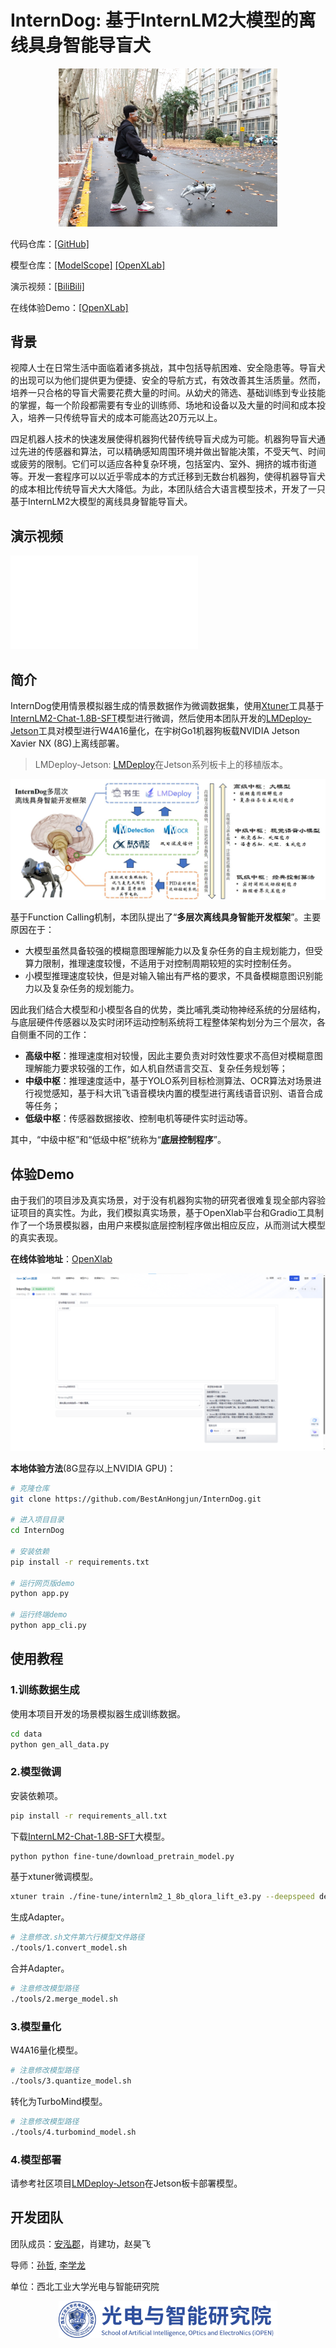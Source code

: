 # InternDog: 基于InternLM2大模型的离线具身智能导盲犬

<div align="center"><img src="./attach/InternDog.jpg" width="350"></div>

代码仓库：[[GitHub]](https://github.com/BestAnHongjun/InternDog)

模型仓库：[[ModelScope]](https://modelscope.cn/models/CoderAN/InternDog-w4a16-turbomind/summary)  [[OpenXLab]](https://openxlab.org.cn/models/detail/Coder-AN/InternDog-w4a16-turbomind)

演示视频：[[BiliBili]](https://www.bilibili.com/video/BV1RK421s7dm/)

在线体验Demo：[[OpenXLab]](https://openxlab.org.cn/apps/detail/Coder-AN/InternDog)

## 背景
视障人士在日常生活中面临着诸多挑战，其中包括导航困难、安全隐患等。导盲犬的出现可以为他们提供更为便捷、安全的导航方式，有效改善其生活质量。然而，培养一只合格的导盲犬需要花费大量的时间。从幼犬的筛选、基础训练到专业技能的掌握，每一个阶段都需要有专业的训练师、场地和设备以及大量的时间和成本投入，培养一只传统导盲犬的成本可能高达20万元以上。

四足机器人技术的快速发展使得机器狗代替传统导盲犬成为可能。机器狗导盲犬通过先进的传感器和算法，可以精确感知周围环境并做出智能决策，不受天气、时间或疲劳的限制。它们可以适应各种复杂环境，包括室内、室外、拥挤的城市街道等。开发一套程序可以以近乎零成本的方式迁移到无数台机器狗，使得机器导盲犬的成本相比传统导盲犬大大降低。为此，本团队结合大语言模型技术，开发了一只基于InternLM2大模型的离线具身智能导盲犬。

## 演示视频

<iframe src="//player.bilibili.com/player.html?aid=1701632325&bvid=BV1RK421s7dm&cid=1469102997&p=1" scrolling="no" border="0" frameborder="no" framespacing="0" allowfullscreen="true"> </iframe>

## 简介

InternDog使用情景模拟器生成的情景数据作为微调数据集，使用[Xtuner](https://github.com/InternLM/xtuner)工具基于[InternLM2-Chat-1.8B-SFT](https://modelscope.cn/models/Shanghai_AI_Laboratory/internlm2-chat-1_8b-sft/summary)模型进行微调，然后使用本团队开发的[LMDeploy-Jetson](https://github.com/BestAnHongjun/LMDeploy-Jetson)工具对模型进行W4A16量化，在宇树Go1机器狗板载NVIDIA Jetson Xavier NX (8G)上离线部署。

> LMDeploy-Jetson: [LMDeploy](https://github.com/InternLM/lmdeploy)在Jetson系列板卡上的移植版本。

![](./attach/framework.jpg)

基于Function Calling机制，本团队提出了“**多层次离线具身智能开发框架**”。主要原因在于：
* 大模型虽然具备较强的模糊意图理解能力以及复杂任务的自主规划能力，但受算力限制，推理速度较慢，不适用于对控制周期较短的实时控制任务。
* 小模型推理速度较快，但是对输入输出有严格的要求，不具备模糊意图识别能力以及复杂任务的规划能力。

因此我们结合大模型和小模型各自的优势，类比哺乳类动物神经系统的分层结构，与底层硬件传感器以及实时闭环运动控制系统将工程整体架构划分为三个层次，各自侧重不同的工作：

* **高级中枢**：推理速度相对较慢，因此主要负责对时效性要求不高但对模糊意图理解能力要求较强的工作，如人机自然语言交互、复杂任务规划等；
* **中级中枢**：推理速度适中，基于YOLO系列目标检测算法、OCR算法对场景进行视觉感知，基于科大讯飞语音模块内置的模型进行离线语音识别、语音合成等任务；
* **低级中枢**：传感器数据接收、控制电机等硬件实时运动等。

其中，“中级中枢”和“低级中枢”统称为“**底层控制程序**”。

## 体验Demo

由于我们的项目涉及真实场景，对于没有机器狗实物的研究者很难复现全部内容验证项目的真实性。为此，我们模拟真实场景，基于OpenXlab平台和Gradio工具制作了一个场景模拟器，由用户来模拟底层控制程序做出相应反应，从而测试大模型的真实表现。

**在线体验地址**：[OpenXlab](https://openxlab.org.cn/apps/detail/Coder-AN/InternDog)

![](./attach/openxlab.jpg)

**本地体验方法**(8G显存以上NVIDIA GPU)：

```sh
# 克隆仓库
git clone https://github.com/BestAnHongjun/InternDog.git

# 进入项目目录
cd InternDog

# 安装依赖
pip install -r requirements.txt

# 运行网页版demo
python app.py

# 运行终端demo
python app_cli.py
```

## 使用教程

### 1.训练数据生成

使用本项目开发的场景模拟器生成训练数据。

```sh
cd data
python gen_all_data.py
```

### 2.模型微调

安装依赖项。

```sh
pip install -r requirements_all.txt
```

下载[InternLM2-Chat-1.8B-SFT](https://modelscope.cn/models/Shanghai_AI_Laboratory/internlm2-chat-1_8b-sft/summary)大模型。

```sh
python python fine-tune/download_pretrain_model.py 
```

基于xtuner微调模型。

```sh
xtuner train ./fine-tune/internlm2_1_8b_qlora_lift_e3.py --deepspeed deepspeed_zero2
```

生成Adapter。

```sh
# 注意修改.sh文件第六行模型文件路径
./tools/1.convert_model.sh
```

合并Adapter。

```sh
# 注意修改模型路径
./tools/2.merge_model.sh
```

### 3.模型量化

W4A16量化模型。

```sh
# 注意修改模型路径
./tools/3.quantize_model.sh
```

转化为TurboMind模型。

```sh
# 注意修改模型路径
./tools/4.turbomind_model.sh
```

### 4.模型部署

请参考社区项目[LMDeploy-Jetson](https://github.com/BestAnHongjun/LMDeploy-Jetson)在Jetson板卡部署模型。

## 开发团队

团队成员：[安泓郡](https://www.anhongjun.top)，肖建功，赵昊飞

导师：[孙哲](https://iopen.nwpu.edu.cn/info/1251/2076.htm), [李学龙](https://iopen.nwpu.edu.cn/info/1015/1172.htm)

单位：西北工业大学光电与智能研究院

<div align="center"><img src="./attach/iopen.jpg" width="350"></div>
